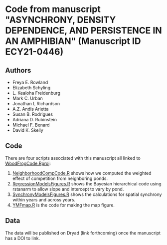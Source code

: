 # Code from manuscript "ASYNCHRONY, DENSITY DEPENDENCE, AND PERSISTENCE IN AN AMPHIBIAN" (Manuscript ID ECY21-0446)

## Authors
- Freya E. Rowland
- Elizabeth Schyling
- L. Kealoha Freidenburg
- Mark C. Urban
- Jonathan L Richardson
- A.Z. Andis Arietta
- Susan B. Rodrigues
- Adriana D. Rubinstein
- Michael F. Benard
- David K. Skelly

## Code

There are four scripts associated with this manuscript all linked to [WoodFrogCode.Rproj](code/WoodFrogCode.Rproj):

1) [NeighborhoodCompCode.R](<code/NeighborhoodCompCode.R>) shows how we computed the weighted effect of competition from neighboring ponds.
2) [RegressionModelsFigures.R](<code/RegressionModelsFigures.R>) shows the Bayesian hierarchical code using rstanarm to allow slope and intercept to vary by pond.
3) [SynchronyModelsFigures.R](<code/SynchronyModelsFigures.R>) shows the calculations for spatial synchrony within years and across years.
4) [YMFmap.R](<code/YMFmap.R>) is the code for making the map figure.

## Data

The data will be published on Dryad (link forthcoming) once the manuscript has a DOI to link.
